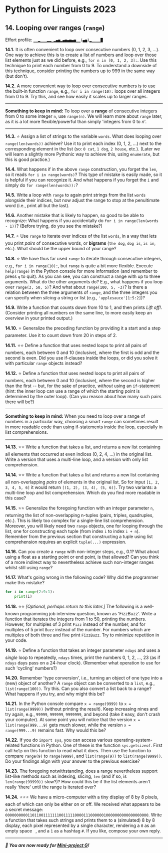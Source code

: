 # Python for Linguists 2023

## 14. Looping over ranges (`range`)

Effort profile: `▁▁▂▁▁▁▂▂▁▂▄▅▂▄▅▄▅▄▅▁▁(▄▅)▂▁▁▁▁█` 



**14.1.** It is often convenient to loop over consecutive numbers (0, 1, 2, 3, ...). One way to achieve this is to create a list of numbers and loop over those list elements just as we did before, e.g., `for n in [0, 1, 2, 3]:`. Use this technique to print each number from 0 to 9. To understand a downside of this technique, consider printing the numbers up to 999 in the same way (but don't).

**14.2.** A more convenient way to loop over consecutive numbers is to use the built-in function `range`, e.g., `for i in range(10):` loops over all integers from 0 to 9. Try this, and see how easily it scales up to larger ranges.

- - - - - -
**Something to keep in mind:** To loop over a **range** of consecutive integers from 0 to some integer `n`, use `range(n)`. We will learn more about `range` later, as it is a lot more flexible/powerful than simply 'integers from 0 to _n_'.
- - - - -

**14.3.** ⭐ Assign a list of strings to the variable `words`. What does looping over `range(len(words))` achieve? Use it to print each index (0, 1, 2, ...) next to the corresponding element in the list (so: `0 cat`, `1 dog`, `2 house`, etc.). (Later we will learn a slightly more Pythonic way to achieve this, using `enumerate`, but this is good practice.)

**14.4.** What happens if in the above `range` construction, you forget the `len`, so it reads `for i in range(words)`? This type of mistake is easily made, so it is helpful if you can recognize it. And what happens if you forget the `i` and simply do `for range(len(words)):`?


**14.5.** Write a loop with `range` to again print strings from the list `words` alongside their indices, but now adjust the range to stop at the penultimate word (i.e., print all but the last).


**14.6.** Another mistake that is likely to happen, so good to be able to recognize: What happens if you accidentally do `for i in range(len(words - 1))`? (Before trying, do you see the mistake?)


**14.7.** ⭐ Use `range` to iterate over indices of the list `words`, in a way that lets you print _pairs_ of consecutive words, or **bigrams** (`the dog`, `dog is`, `is in`, etc.). What should be the upper bound of your range?

**14.8.** ⭐ We have thus far used `range` to iterate through consecutive integers, e.g., `for i in range(10):`, but `range` is quite a bit more flexible. Execute `help(range)` in the Python console for more information (and remember to press `q` to quit). As you can see, you can construct a range with up to three arguments. What do the other arguments do? E.g., what happens if you loop over `range(3, 50, 5)`? And what about `range(100, 5, -3)`? Is there a relation between the three arguments of `range`, and the three integers you can specify when _slicing_ a string or list (e.g., `'applesauce'[1:5:2]`)?

**14.9.** Write a function that counts down from 10 to 1, and then prints _Lift off!_. (Consider printing all numbers on the same line, to more easily keep an overview in your printed output.)

**14.10.** ⭐ Generalize the preceding function by providing it a start and a step parameter. Use it to count down from 20 in steps of 2.

**14.11.** ⭐⭐ Define a function that uses nested loops to print all pairs of numbers, each between 0 and 10 (inclusive), where the first is odd and the second is even. Did you use if-clauses inside the loops, or did you solve it with particular `range` objects instead?

**14.12.** ⭐ Define a function that uses nested loops to print all pairs of numbers, each between 0 and 10 (inclusive), where the second is higher than the first -- but, for the sake of practice, _without_ using an `if`-statement (hint: the inner loop can use a range of which the starting point is determined by the outer loop). (Can you reason about how many such pairs there will be?)

- - - - - -
**Something to keep in mind:** When you need to loop over a range of numbers in a particular way, choosing a smart `range` can sometimes result in more readable code than using if-statements inside the loop, especially in list comprehensions.
- - - - -

**14.13.** ⭐⭐ Write a function that takes a list, and returns a new list containing all elements that occurred at even indices (0, 2, 4, ...) in the original list. Write a version that uses a multi-line loop, and a version with only list comprehension.

**14.14.** ⭐⭐ Write a function that takes a list and returns a new list containing all non-overlapping _pairs_ of elements in the original list. So for input `[1, 2, 3, 4, 5, 6]` it would return `[(1, 2), (3, 4), (5, 6)]`. Try two variants: a multi-line loop and list comprehension. Which do you find more readable in this case?

**14.15.** ⭐⭐ Generalize the foregoing function with an integer parameter `n`, returning the list of non-overlapping n-tuples (pairs, triples, quadruples, etc.). This is likely too complex for a single-line list comprehension. Moreover, you will likely need two `range` objects, one for looping through the list, one for constructing each tuple (from index `i` to index `i + n`). Remember from the previous section that constructing a tuple using list comprehension requires an explicit `tuple(...)` expression.

**14.16.** Can you create a `range` with non-integer steps, e.g., 0.1? What about using a float as a starting point or end point, is that allowed? Can you think of a more indirect way to nevertheless achieve such non-integer ranges whilst still using `range`?

**14.17.** What's going wrong in the following code? Why did the programmer make this mistake?
```python
for i in range(2:9:1):
    print(i)
```




**14.18.** ⭐⭐ _[Optional, perhaps return to this later.]_ The following is a well-known programming job interview question, known as 'FizzBuzz'. Write a function that iterates the integers from 1 to 50, printing the numbers. However, for multiples of 3 print `Fizz` instead of the number, and for multiples of 5 print `Buzz` instead of the number. For numbers which are multiples of both three and five print `FizzBuzz`. Try to minimize repetition in your code.

**14.19.** ⭐ Define a function that takes an integer parameter `ndays` and uses a _single_ loop to repeatedly, `ndays` times, print the numbers 0, 1, 2, ..., 23 (as if `ndays` days pass on a 24-hour clock). (Remember what operation to use for such 'cycling' numbers?)

**14.20.** Remember 'type conversion', i.e., turning an object of one type into a (new) object of another? A `range` object can be converted to a `list`, e.g., `list(range(100))`. Try this. Can you also convert a list back to a range? What happens if you try, and why might this be?

**14.21.** In the Python console compare `x = range(9999)` to `x = list(range(9999))` (without printing the result). Keep increasing nines and try again, e.g., `99999`, `999999`, `9999999`, and beyond (take it easy, don't crash your computer). At some point you will notice that the version `x = list(range(999...9)` gets much slower, while the version `x = range(999...9)` remains fast. Why would this be?

**14.22.** If you do `import sys`, you can access various operating-system-related functions in Python. One of these is the function `sys.getsizeof`. First call `help` on this function to read what it does. Then use the function to compare `range(9)` to `range(9999)`, and `list(range(9))` to `list(range(9999))`. Do your findings align with your answer to the previous exercise?

**14.23.** The foregoing notwithstanding, does a range nevertheless support list-like methods such as indexing, slicing, `len` (and if so, is `len(range(99999))` slow?)? How could this be if the list elements aren't really 'there' until the range is iterated over?


**14.24.** ⭐⭐⭐ We have a micro-computer with a tiny display of 8 by 8 pixels, each of which can only be either on or off. We received what appears to be a secret message: `0000000000110110011111110011111000011100000010000000000000000000`. Write a function that takes such strings and prints them to a (simulated) 8 by 8 display, each pixel represented by a single character, rendering a `0` as an empty space ` `, and a `1` as a hashtag `#`. If you like, compose your own reply.







-----

**_🦈 You are now ready for [Mini-project G](../projects/G_n-grams.md)!_**